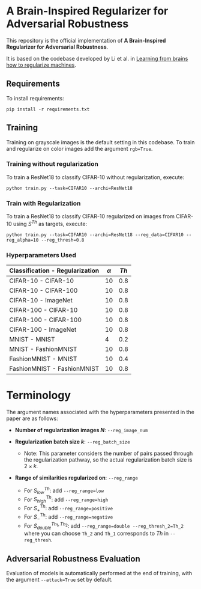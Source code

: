 # A Brain-Inspired Regularizer for Adversarial Robustness

This repository is the official implementation of **A Brain-Inspired Regularizer for Adversarial Robustness**. 

It is based on the codebase developed by Li et al. in [Learning from brains how to regularize machines](https://arxiv.org/abs/1911.05072).
## Requirements

To install requirements:

```setup
pip install -r requirements.txt
```

## Training
Training on grayscale images is the default setting in this codebase. To train and regularize on color images add the argument `rgb=True`.

### Training without regularization
To train a ResNet18 to classify CIFAR-10 without regularization, execute:

```
python train.py --task=CIFAR10 --archi=ResNet18
```

### Train with Regularization

To train a ResNet18 to classify CIFAR-10 regularized on images from CIFAR-10 using $S^{Th}$ as targets, execute:

```
python train.py --task=CIFAR10 --archi=ResNet18 --reg_data=CIFAR10 --reg_alpha=10 --reg_thresh=0.8
```
### Hyperparameters Used

| Classification - Regularization | $\alpha$ | $Th$ |
|---------------------------------|-----------|------|
| CIFAR-10 - CIFAR-10             | 10        | 0.8  |
| CIFAR-10 - CIFAR-100            | 10        | 0.8  |
| CIFAR-10 - ImageNet             | 10        | 0.8  |
| CIFAR-100 - CIFAR-10            | 10        | 0.8  |
| CIFAR-100 - CIFAR-100           | 10        | 0.8  |
| CIFAR-100 - ImageNet            | 10        | 0.8  |
| MNIST - MNIST                   | 4         | 0.2  |
| MNIST - FashionMNIST            | 10        | 0.8  |
| FashionMNIST - MNIST            | 10        | 0.4  |
| FashionMNIST - FashionMNIST     | 10        | 0.8  |

# Terminology

The argument names associated with the hyperparameters presented in the paper are as follows:

- **Number of regularization images $N$**: `--reg_image_num`
  
- **Regularization batch size $k$**: `--reg_batch_size`
  - Note: This parameter considers the number of pairs passed through the regularization pathway, so the actual regularization batch size is $2\times k$.

- **Range of similarities regularized on**: `--reg_range`
  - For $S_{low}^{Th}$: add `--reg_range=low`
  - For $S_{high}^{Th}$: add `--reg_range=high`
  - For $S_{+}^{Th}$: add `--reg_range=positive`
  - For $S_{-}^{Th}$: add `--reg_range=negative`
  - For $S_{double}^{Th_1, Th_2}$: add `--reg_range=double --reg_thresh_2=Th_2` where you can choose `Th_2` and `Th_1` corresponds to $Th$ in `--reg_thresh`.



## Adversarial Robustness Evaluation

Evaluation of models is automatically performed at the end of training, with the argument `--attack=True` set by default.

